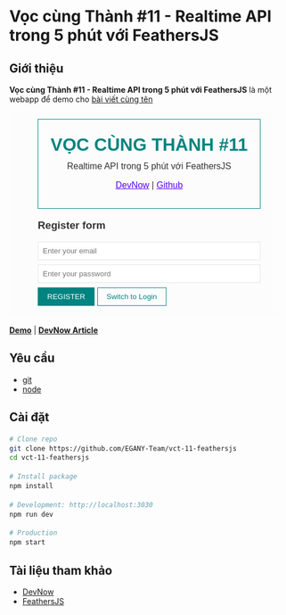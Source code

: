 # Vọc cùng Thành #11 - Realtime API trong 5 phút với FeathersJS

## Giới thiệu

**Vọc cùng Thành #11 - Realtime API trong 5 phút với FeathersJS** là một webapp để demo cho [bài viết cùng tên][post]

![demo preview](./demo-preview.png)

[**Demo**][demo] | [**DevNow Article**][post]

## Yêu cầu

- [git][git]
- [node][node]

## Cài đặt

```bash
# Clone repo
git clone https://github.com/EGANY-Team/vct-11-feathersjs
cd vct-11-feathersjs

# Install package
npm install

# Development: http://localhost:3030
npm run dev

# Production
npm start
```

## Tài liệu tham khảo

- [DevNow][post]
- [FeathersJS][fjs]

[post]: https://devnow.vn/?p=3162
[fjs]: https://feathersjs.com
[git]: https://git-scm.com
[node]: https://nodejs.org
[demo]: https://vct-10.thanhnguyen.now.sh/
